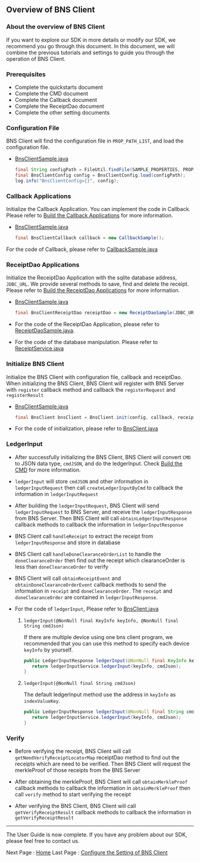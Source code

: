 ## Overview of BNS Client

### About the overview of BNS Client

If you want to explore our SDK in more details or modify our SDK, we recommend you go through this document. In this document, we will combine the previous tutorials and settings to guide you through the operation of BNS Client.

### Prerequisites

- Complete the quickstarts document
- Complete the CMD document
- Complete the Callback document
- Complete the ReceiptDao document
- Complete the other setting documents

### Configuration File

BNS Client will find the configuration file in `PROP_PATH_LIST`, and load the configuration file.

- [BnsClientSample.java](../src/main/java/com/itrustmachines/sample/BnsClientSample.java)
  
  ```java
  final String configPath = FileUtil.findFile(SAMPLE_PROPERTIES, PROP_PATH_LIST);
  final BnsClientConfig config = BnsClientConfig.load(configPath);
  log.info("BnsClientConfig={}", config);
  ```

### Callback Applications

Initialize the Callback Application. You can implement the code in Callback. Please refer to [Build the Callback Applications](callback_en.md) for more information.

- [BnsClientSample.java](../src/main/java/com/itrustmachines/sample/BnsClientSample.java)

  ```java
  final BnsClientCallback callback = new CallbackSample();
  ```

For the code of Callback, please refer to [CallbackSample.java](../src/main/java/com/itrustmachines/sample/CallbackSample.java)  

### ReceiptDao Applications

Initialize the ReceiptDao Application with the sqlite database address, `JDBC_URL`. We provide several methods to save, find and delete the receipt. Please refer to [Build the ReceiptDao Applications](receiptDao_en.md) for more information.

- [BnsClientSample.java](../src/main/java/com/itrustmachines/sample/BnsClientSample.java)

  ```java
  final BnsClientReceiptDao receiptDao = new ReceiptDaoSample(JDBC_URL);
  ```

- For the code of the ReceiptDao Application, please refer to [ReceiptDaoSample.java](../src/main/java/com/itrustmachines/sample/ReceiptDaoSample.java).

- For the code of the database manipulation. Please refer to [ReceiptService.java](../src/main/java/com/itrustmachines/sample/ReceiptService.java)

### Initialize BNS Client

Initialize the BNS Client with configuration file, callback and receiptDao. When initializing the BNS Client, BNS Client will register with BNS Server with `register` callback method and callback the `registerRequest` and `registerResult`

- [BnsClientSample.java](../src/main/java/com/itrustmachines/sample/BnsClientSample.java)

  ```java
  final BnsClient bnsClient = BnsClient.init(config, callback, receiptDao);
  ```

- For the code of initialization, please refer to [BnsClient.java](../../bns-client/src/main/java/com/itrustmachines/client/BnsClient.java)

### LedgerInput

- After successfully initializing the BNS Client, BNS Client will convert `CMD` to JSON data type, `cmdJSON`, and do the ledgerInput. Check [Build the CMD](./cmd_en.md) for more information.

- `ledgerInput` will store `cmdJSON` and other information in `ledgerInputRequest` then call `createLedgerInputByCmd` to callback the information in `ledgerInputRequest`

- After building the `ledgerInputRequest`, BNS Client will send `ledgerInputRequest` to BNS Server, and receive the `ledgerInputResponse` from BNS Server. Then BNS Client will call `obtainLedgerInputResponse` callback methods to callback the information in `ledgerInputResponse`

- BNS Client call `handleReceipt` to extract the receipt from `ledgerInputResponse` and store in database

- BNS Client call `handleDoneClearanceOrderList` to handle the `doneClearanceOrder` then find out the receipt which clearanceOrder is less than `doneClearanceOrder` to verify

- BNS Client will call `obtainReceiptEvent` and  `obtainDoneClearanceOrderEvent` callback methods to send the information in `receipt` and `doneClearanceOrder`. The `receipt` and `doneClearanceOrder` are contained in `ledgerInputResponse`.
  
- For the code of `ledgerInput`, Please refer to [BnsClient.java](../../bns-client/src/main/java/com/itrustmachines/client/BnsClient.java)

  1. `ledgerInput(@NonNull final KeyInfo keyInfo, @NonNull final String cmdJson)`

     If there are multiple device using one bns client program, we recommended that you can use this method to specify each device `keyInfo` by yourself.

     ```java
     public LedgerInputResponse ledgerInput(@NonNull final KeyInfo keyInfo, @NonNull final String cmdJson) {
        return ledgerInputService.ledgerInput(keyInfo, cmdJson);
     }
     ```
  
  2. `ledgerInput(@NonNull final String cmdJson)`

      The default ledgerInput method use the address in `keyInfo` as `indexValueKey`. 

     ```java
     public LedgerInputResponse ledgerInput(@NonNull final String cmdJson) {
        return ledgerInputService.ledgerInput(keyInfo, cmdJson);
     }
     ```

### Verify

- Before verifying the receipt, BNS Client will call `getNeedVerifyReceiptLocatorMap` receiptDao method to find out the receipts which are need to be verified. Then BNS Client will request the merkleProof of those receipts from the BNS Server

- After obtaining the merkleProof, BNS Client will call `obtainMerkleProof` callback methods to callback the information in `obtainMerkleProof` then call `verify` method to start verifying the receipt

- After verifying the BNS Client, BNS Client will call `getVerifyReceiptResult` callback methods to callback the information in `getVerifyReceiptResult`

----

The User Guide is now complete. If you have any problem about our SDK, please feel free to contact us.

Next Page : [Home](../../README.md)
Last Page : [Configure the Setting of BNS Client](./other_setting_en.md)
